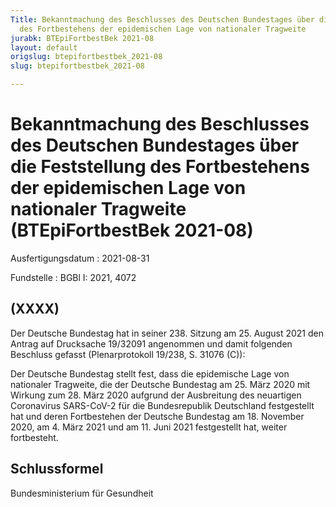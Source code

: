 ```yaml
---
Title: Bekanntmachung des Beschlusses des Deutschen Bundestages über die Feststellung
  des Fortbestehens der epidemischen Lage von nationaler Tragweite
jurabk: BTEpiFortbestBek 2021-08
layout: default
origslug: btepifortbestbek_2021-08
slug: btepifortbestbek_2021-08

---
```


# Bekanntmachung des Beschlusses des Deutschen Bundestages über die Feststellung des Fortbestehens der epidemischen Lage von nationaler Tragweite (BTEpiFortbestBek 2021-08)

Ausfertigungsdatum
:   2021-08-31

Fundstelle
:   BGBl I: 2021, 4072


## (XXXX)

Der Deutsche Bundestag hat in seiner 238. Sitzung am 25. August 2021 den Antrag auf Drucksache 19/32091 angenommen und damit folgenden Beschluss gefasst (Plenarprotokoll 19/238, S. 31076 (C)):

Der Deutsche Bundestag stellt fest, dass die epidemische Lage von nationaler Tragweite, die der Deutsche Bundestag am 25. März 2020 mit Wirkung zum 28. März 2020 aufgrund der Ausbreitung des neuartigen Coronavirus SARS-CoV-2 für die Bundesrepublik Deutschland festgestellt hat und deren Fortbestehen der Deutsche Bundestag am 18. November 2020, am 4. März 2021 und am 11. Juni 2021 festgestellt hat, weiter fortbesteht.


## Schlussformel

Bundesministerium für Gesundheit

